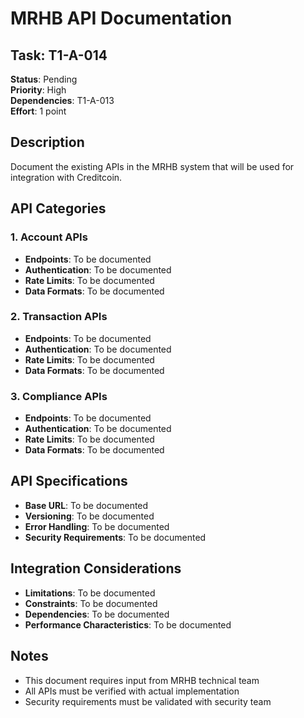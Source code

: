 # MRHB API Documentation

## Task: T1-A-014
**Status**: Pending  
**Priority**: High  
**Dependencies**: T1-A-013  
**Effort**: 1 point

## Description
Document the existing APIs in the MRHB system that will be used for integration with Creditcoin.

## API Categories

### 1. Account APIs
- **Endpoints**: To be documented
- **Authentication**: To be documented
- **Rate Limits**: To be documented
- **Data Formats**: To be documented

### 2. Transaction APIs
- **Endpoints**: To be documented
- **Authentication**: To be documented
- **Rate Limits**: To be documented
- **Data Formats**: To be documented

### 3. Compliance APIs
- **Endpoints**: To be documented
- **Authentication**: To be documented
- **Rate Limits**: To be documented
- **Data Formats**: To be documented

## API Specifications
- **Base URL**: To be documented
- **Versioning**: To be documented
- **Error Handling**: To be documented
- **Security Requirements**: To be documented

## Integration Considerations
- **Limitations**: To be documented
- **Constraints**: To be documented
- **Dependencies**: To be documented
- **Performance Characteristics**: To be documented

## Notes
- This document requires input from MRHB technical team
- All APIs must be verified with actual implementation
- Security requirements must be validated with security team 
